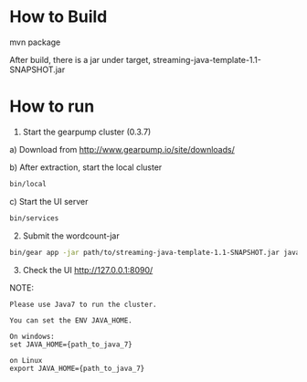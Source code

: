 How to Build
=============
mvn package

After build, there is a jar under target, streaming-java-template-1.1-SNAPSHOT.jar

How to run
============
1. Start the gearpump cluster (0.3.7)

  a) Download from http://www.gearpump.io/site/downloads/

  b) After extraction, start the local cluster
  ```bash
  bin/local
  ```

  c) Start the UI server
  ```bash
  bin/services
  ```

2. Submit the wordcount-jar
  ```bash
  bin/gear app -jar path/to/streaming-java-template-1.1-SNAPSHOT.jar javatemplate.WordCount
  ```
  
3. Check the UI
  http://127.0.0.1:8090/  
  

NOTE:
```
Please use Java7 to run the cluster.

You can set the ENV JAVA_HOME.

On windows:
set JAVA_HOME={path_to_java_7}

on Linux
export JAVA_HOME={path_to_java_7}
```
